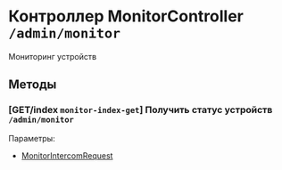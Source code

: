 # Контроллер MonitorController `/admin/monitor`

Мониторинг устройств

## Методы

### [GET/index `monitor-index-get`] Получить статус устройств `/admin/monitor`

Параметры: 

- [MonitorIntercomRequest](../OBJECT.md#MonitorIntercomRequest) 
